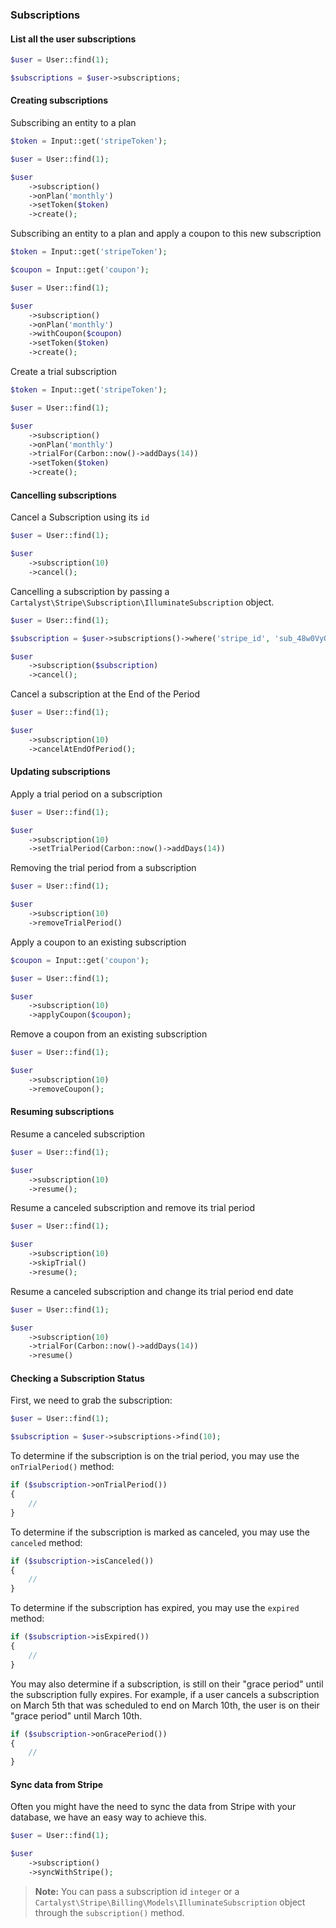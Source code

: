 ### Subscriptions

#### List all the user subscriptions

```php
$user = User::find(1);

$subscriptions = $user->subscriptions;
```

#### Creating subscriptions

Subscribing an entity to a plan

```php
$token = Input::get('stripeToken');

$user = User::find(1);

$user
	->subscription()
	->onPlan('monthly')
	->setToken($token)
	->create();
```

Subscribing an entity to a plan and apply a coupon to this new subscription

```php
$token = Input::get('stripeToken');

$coupon = Input::get('coupon');

$user = User::find(1);

$user
	->subscription()
	->onPlan('monthly')
	->withCoupon($coupon)
	->setToken($token)
	->create();
```

Create a trial subscription

```php
$token = Input::get('stripeToken');

$user = User::find(1);

$user
	->subscription()
	->onPlan('monthly')
	->trialFor(Carbon::now()->addDays(14))
	->setToken($token)
	->create();
```

#### Cancelling subscriptions

Cancel a Subscription using its `id`

```php
$user = User::find(1);

$user
	->subscription(10)
	->cancel();
```

Cancelling a subscription by passing a `Cartalyst\Stripe\Subscription\IlluminateSubscription` object.

```php
$user = User::find(1);

$subscription = $user->subscriptions()->where('stripe_id', 'sub_48w0VyQzcNWCe3')->first();

$user
	->subscription($subscription)
	->cancel();
```

Cancel a subscription at the End of the Period

```php
$user = User::find(1);

$user
	->subscription(10)
	->cancelAtEndOfPeriod();
```

#### Updating subscriptions

Apply a trial period on a subscription

```php
$user = User::find(1);

$user
	->subscription(10)
	->setTrialPeriod(Carbon::now()->addDays(14))
```

Removing the trial period from a subscription

```php
$user = User::find(1);

$user
	->subscription(10)
	->removeTrialPeriod()
```

Apply a coupon to an existing subscription

```php
$coupon = Input::get('coupon');

$user = User::find(1);

$user
	->subscription(10)
	->applyCoupon($coupon);
```

Remove a coupon from an existing subscription

```php
$user = User::find(1);

$user
	->subscription(10)
	->removeCoupon();
```

#### Resuming subscriptions

Resume a canceled subscription

```php
$user = User::find(1);

$user
	->subscription(10)
	->resume();
```

Resume a canceled subscription and remove its trial period

```php
$user = User::find(1);

$user
	->subscription(10)
	->skipTrial()
	->resume();
```

Resume a canceled subscription and change its trial period end date

```php
$user = User::find(1);

$user
	->subscription(10)
	->trialFor(Carbon::now()->addDays(14))
	->resume()
```

#### Checking a Subscription Status

First, we need to grab the subscription:

```php
$user = User::find(1);

$subscription = $user->subscriptions->find(10);
```

To determine if the subscription is on the trial period, you may use the `onTrialPeriod()` method:

```php
if ($subscription->onTrialPeriod())
{
	//
}
```

To determine if the subscription is marked as canceled, you may use the `canceled` method:

```php
if ($subscription->isCanceled())
{
	//
}
```

To determine if the subscription has expired, you may use the `expired` method:

```php
if ($subscription->isExpired())
{
	//
}
```

You may also determine if a subscription, is still on their "grace period" until the subscription fully expires. For example, if a user cancels a subscription on March 5th that was scheduled to end on March 10th, the user is on their "grace period" until March 10th.

```php
if ($subscription->onGracePeriod())
{
	//
}
```

#### Sync data from Stripe

Often you might have the need to sync the data from Stripe with your database, we have an easy way to achieve this.

```php
$user = User::find(1);

$user
	->subscription()
	->syncWithStripe();
```

> **Note:** You can pass a subscription id `integer` or a `Cartalyst\Stripe\Billing\Models\IlluminateSubscription` object through the `subscription()` method.
